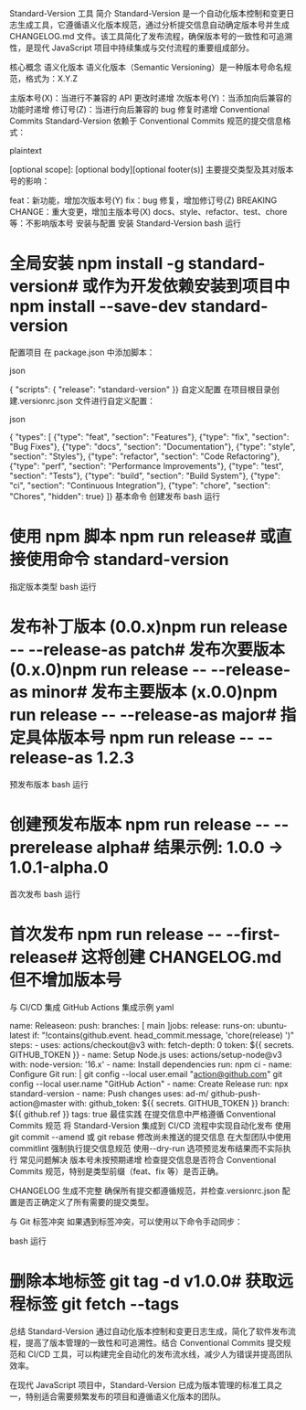 Standard-Version 工具
简介
Standard-Version 是一个自动化版本控制和变更日志生成工具，它遵循语义化版本规范，通过分析提交信息自动确定版本号并生成 CHANGELOG.md 文件。该工具简化了发布流程，确保版本号的一致性和可追溯性，是现代 JavaScript 项目中持续集成与交付流程的重要组成部分。

核心概念
语义化版本
语义化版本（Semantic Versioning）是一种版本号命名规范，格式为：X.Y.Z

主版本号(X)：当进行不兼容的 API 更改时递增
次版本号(Y)：当添加向后兼容的功能时递增
修订号(Z)：当进行向后兼容的 bug 修复时递增
Conventional Commits
Standard-Version 依赖于 Conventional Commits 规范的提交信息格式：

plaintext

<type>[optional scope]: <description>[optional body][optional footer(s)]
主要提交类型及其对版本号的影响：

feat：新功能，增加次版本号(Y)
fix：bug 修复，增加修订号(Z)
BREAKING CHANGE：重大变更，增加主版本号(X)
docs、style、refactor、test、chore 等：不影响版本号
安装与配置
安装 Standard-Version
bash
运行

# 全局安装 npm install -g standard-version# 或作为开发依赖安装到项目中 npm install --save-dev standard-version

配置项目
在 package.json 中添加脚本：

json

{ "scripts": { "release": "standard-version" }}
自定义配置
在项目根目录创建.versionrc.json 文件进行自定义配置：

json

{ "types": [ {"type": "feat", "section": "Features"}, {"type": "fix", "section": "Bug Fixes"}, {"type": "docs", "section": "Documentation"}, {"type": "style", "section": "Styles"}, {"type": "refactor", "section": "Code Refactoring"}, {"type": "perf", "section": "Performance Improvements"}, {"type": "test", "section": "Tests"}, {"type": "build", "section": "Build System"}, {"type": "ci", "section": "Continuous Integration"}, {"type": "chore", "section": "Chores", "hidden": true} ]}
基本命令
创建发布
bash
运行

# 使用 npm 脚本 npm run release# 或直接使用命令 standard-version

指定版本类型
bash
运行

# 发布补丁版本 (0.0.x)npm run release -- --release-as patch# 发布次要版本 (0.x.0)npm run release -- --release-as minor# 发布主要版本 (x.0.0)npm run release -- --release-as major# 指定具体版本号 npm run release -- --release-as 1.2.3

预发布版本
bash
运行

# 创建预发布版本 npm run release -- --prerelease alpha# 结果示例: 1.0.0 -> 1.0.1-alpha.0

首次发布
bash
运行

# 首次发布 npm run release -- --first-release# 这将创建 CHANGELOG.md 但不增加版本号

与 CI/CD 集成
GitHub Actions 集成示例
yaml

name: Releaseon: push: branches: [ main ]jobs: release: runs-on: ubuntu-latest if: "!contains(github.event. head_commit.message, 'chore(release) ')" steps: - uses: actions/checkout@v3 with: fetch-depth: 0 token: ${{ secrets.        GITHUB_TOKEN }} - name: Setup Node.js uses: actions/setup-node@v3 with: node-version: '16.x' - name: Install dependencies run: npm ci - name: Configure Git run: | git config --local user.email "action@github.com" git config --local user.name "GitHub Action" - name: Create Release run: npx standard-version - name: Push changes uses: ad-m/ github-push-action@master with: github_token: ${{ secrets.        GITHUB_TOKEN }} branch: ${{ github.ref }} tags: true
最佳实践
在提交信息中严格遵循 Conventional Commits 规范
将 Standard-Version 集成到 CI/CD 流程中实现自动化发布
使用 git commit --amend 或 git rebase 修改尚未推送的提交信息
在大型团队中使用 commitlint 强制执行提交信息规范
使用--dry-run 选项预览发布结果而不实际执行
常见问题解决
版本号未按预期递增
检查提交信息是否符合 Conventional Commits 规范，特别是类型前缀（feat、fix 等）是否正确。

CHANGELOG 生成不完整
确保所有提交都遵循规范，并检查.versionrc.json 配置是否正确定义了所有需要的提交类型。

与 Git 标签冲突
如果遇到标签冲突，可以使用以下命令手动同步：

bash
运行

# 删除本地标签 git tag -d v1.0.0# 获取远程标签 git fetch --tags

总结
Standard-Version 通过自动化版本控制和变更日志生成，简化了软件发布流程，提高了版本管理的一致性和可追溯性。结合 Conventional Commits 提交规范和 CI/CD 工具，可以构建完全自动化的发布流水线，减少人为错误并提高团队效率。

在现代 JavaScript 项目中，Standard-Version 已成为版本管理的标准工具之一，特别适合需要频繁发布的项目和遵循语义化版本的团队。

